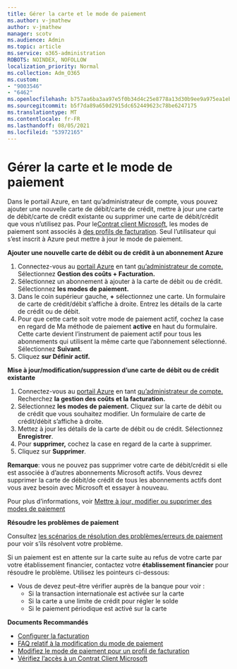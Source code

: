```yaml
---
title: Gérer la carte et le mode de paiement
ms.author: v-jmathew
author: v-jmathew
manager: scotv
ms.audience: Admin
ms.topic: article
ms.service: o365-administration
ROBOTS: NOINDEX, NOFOLLOW
localization_priority: Normal
ms.collection: Adm_O365
ms.custom:
- "9003546"
- "6462"
ms.openlocfilehash: b757aa6ba3aa97e5f0b34d4c25e8778a13d30b9ee9a975ea1eb28a6afba4f8c7
ms.sourcegitcommit: b5f7da89a650d2915dc652449623c78be6247175
ms.translationtype: MT
ms.contentlocale: fr-FR
ms.lasthandoff: 08/05/2021
ms.locfileid: "53972165"
---
```

# <a name="manage-card-and-payment-method"></a>Gérer la carte et le mode de paiement

Dans le portail Azure, en tant qu’administrateur de compte, vous pouvez ajouter une nouvelle carte de débit/carte de crédit, mettre à jour une carte de débit/carte de crédit existante ou supprimer une carte de débit/crédit que vous n’utilisez pas. Pour le[Contrat client Microsoft](https://docs.microsoft.com/azure/billing/billing-how-to-change-credit-card?WT.mc_id=Portal-Microsoft_Azure_Support#check-access-to-a-microsoft-customer-agreement), les modes de paiement sont associés à [des profils de facturation](https://docs.microsoft.com/azure/billing/billing-how-to-change-credit-card?WT.mc_id=Portal-Microsoft_Azure_Support#change-payment-method-for-a-billing-profile). Seul l’utilisateur qui s’est inscrit à Azure peut mettre à jour le mode de paiement.

**Ajouter une nouvelle carte de débit ou de crédit à un abonnement Azure**

1. Connectez-vous au [portail Azure](https://ms.portal.azure.com/) en tant [qu’administrateur de compte.](https://docs.microsoft.com/azure/cost-management-billing/manage/billing-subscription-transfer?WT.mc_id=Portal-Microsoft_Azure_Support#whoisaa) Sélectionnez **Gestion des coûts + Facturation.**
2. Sélectionnez un abonnement à ajouter à la carte de débit ou de crédit. Sélectionnez **les modes de paiement.**
3. Dans le coin supérieur gauche, **+** sélectionnez une carte. Un formulaire de carte de crédit/débit s’affiche à droite. Entrez les détails de la carte de crédit ou de débit.
4. Pour que cette carte soit votre mode de paiement actif, cochez la case en regard de Ma méthode de paiement **active** en haut du formulaire. Cette carte devient l’instrument de paiement actif pour tous les abonnements qui utilisent la même carte que l’abonnement sélectionné. Sélectionnez **Suivant**.
5. Cliquez **sur Définir actif.** 
 
**Mise à jour/modification/suppression d’une carte de débit ou de crédit existante**

1.  Connectez-vous au [portail Azure](https://portal.azure.com/) en tant [qu’administrateur de compte.](https://docs.microsoft.com/azure/billing/billing-subscription-transfer?WT.mc_id=Portal-Microsoft_Azure_Support#whoisaa) Recherchez **la gestion des coûts et la facturation.**
2.  Sélectionnez **les modes de paiement.** Cliquez sur la carte de débit ou de crédit que vous souhaitez modifier. Un formulaire de carte de crédit/débit s’affiche à droite.
3.  Mettez à jour les détails de la carte de débit ou de crédit. Sélectionnez **Enregistrer**.
4.  Pour **supprimer,** cochez la case en regard de la carte à supprimer.
5.  Cliquez sur **Supprimer**.

**Remarque**: vous ne pouvez pas supprimer votre carte de débit/crédit si elle est associée à d’autres abonnements Microsoft actifs. Vous devrez supprimer la carte de débit/de crédit de tous les abonnements actifs dont vous avez besoin avec Microsoft et essayer à nouveau.

Pour plus d’informations, voir [Mettre à jour, modifier ou supprimer des modes de paiement](https://docs.microsoft.com/azure/billing/billing-how-to-change-credit-card?WT.mc_id=Portal-Microsoft_Azure_Support)

**Résoudre les problèmes de paiement**

Consultez [les scénarios de résolution des problèmes/erreurs de paiement](https://docs.microsoft.com/azure/cost-management-billing/manage/billing-troubleshoot-azure-payment-issues) pour voir s’ils résolvent votre problème.

Si un paiement est en attente sur la carte suite au refus de votre carte par votre établissement financier, contactez votre **établissement financier** pour résoudre le problème. Utilisez les pointeurs ci-dessous:

- Vous de devez peut-être vérifier auprès de la banque pour voir : 
    - Si la transaction internationale est activée sur la carte
    - Si la carte a une limite de crédit pour régler le solde
    - Si le paiement périodique est activé sur la carte

**Documents Recommandés**

- [Configurer la facturation](https://docs.microsoft.com/azure/cost-management-billing/manage/pay-by-invoice)
- [FAQ relatif à la modification du mode de paiement](https://docs.microsoft.com/azure/cost-management-billing/manage/change-credit-card?WT.mc_id=Portal-Microsoft_Azure_Support#frequently-asked-questions) 
- [Modifiez le mode de paiement pour un profil de facturation](https://docs.microsoft.com/azure/cost-management-billing/manage/change-credit-card?WT.mc_id=Portal-Microsoft_Azure_Support#change-payment-method-for-a-billing-profile)
- [Vérifiez l’accès à un Contrat Client Microsoft](https://docs.microsoft.com/azure/cost-management-billing/manage/change-credit-card?WT.mc_id=Portal-Microsoft_Azure_Support#check-access-to-a-microsoft-customer-agreement)
